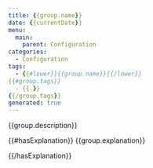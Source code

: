 ```yaml
---
title: {{group.name}}
date: {{currentDate}}
menu:
  main:
    parent: Configuration
categories:
  - Configuration
tags:
  - {{#lower}}{{group.name}}{{/lower}}
{{#group.tags}}
  - {{.}}
{{/group.tags}}
generated: true
---
```


{{group.description}}

{{#hasExplanation}}
{{group.explanation}}

{{/hasExplanation}}
